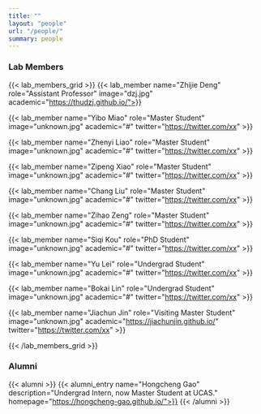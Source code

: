 ```yaml
---
title: ""
layout: "people"
url: "/people/"
summary: people
---
```


### Lab Members

{{< lab_members_grid >}}
{{< lab_member name="Zhijie Deng" role="Assistant Professor" image="dzj.jpg" academic="https://thudzj.github.io/">}}

{{< lab_member name="Yibo Miao" role="Master Student" image="unknown.jpg" academic="#" twitter="https://twitter.com/xx" >}}

{{< lab_member name="Zhenyi Liao" role="Master Student" image="unknown.jpg" academic="#" twitter="https://twitter.com/xx" >}}

{{< lab_member name="Zipeng Xiao" role="Master Student" image="unknown.jpg" academic="#" twitter="https://twitter.com/xx" >}}

{{< lab_member name="Chang Liu" role="Master Student" image="unknown.jpg" academic="#" twitter="https://twitter.com/xx" >}}

{{< lab_member name="Zihao Zeng" role="Master Student" image="unknown.jpg" academic="#" twitter="https://twitter.com/xx" >}}

{{< lab_member name="Siqi Kou" role="PhD Student" image="unknown.jpg" academic="#" twitter="https://twitter.com/xx" >}}

{{< lab_member name="Yu Lei" role="Undergrad Student" image="unknown.jpg" academic="#" twitter="https://twitter.com/xx" >}}

{{< lab_member name="Bokai Lin" role="Undergrad Student" image="unknown.jpg" academic="#" twitter="https://twitter.com/xx" >}}

{{< lab_member name="Jiachun Jin" role="Visiting Master Student" image="unknown.jpg" academic="https://jiachunjin.github.io/" twitter="https://twitter.com/xx" >}}

{{< /lab_members_grid >}}

### Alumni
{{< alumni >}}
{{< alumni_entry name="Hongcheng Gao" description="Undergrad Intern, now Master Student at UCAS." homepage="https://hongcheng-gao.github.io/">}}
{{< /alumni >}}
